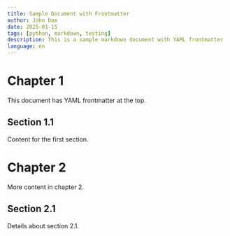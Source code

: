 ```yaml
---
title: Sample Document with Frontmatter
author: John Doe
date: 2025-01-15
tags: [python, markdown, testing]
description: This is a sample markdown document with YAML frontmatter
language: en
---
```


# Chapter 1

This document has YAML frontmatter at the top.

## Section 1.1

Content for the first section.

# Chapter 2

More content in chapter 2.

## Section 2.1

Details about section 2.1.
